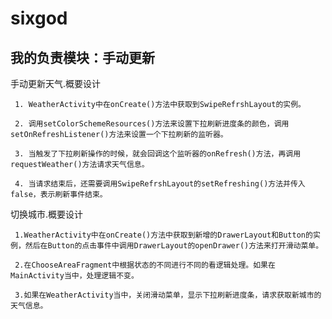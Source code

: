# sixgod
## 我的负责模块：手动更新 ##
手动更新天气.概要设计 

     1. WeatherActivity中在onCreate()方法中获取到SwipeRefrshLayout的实例。 
     
     2. 调用setColorSchemeResources()方法来设置下拉刷新进度条的颜色，调用setOnRefreshListener()方法来设置一个下拉刷新的监听器。 
     
     3. 当触发了下拉刷新操作的时候，就会回调这个监听器的onRefresh()方法，再调用requestWeather()方法请求天气信息。 
     
     4. 当请求结束后，还需要调用SwipeRefrshLayout的setRefreshing()方法并传入false，表示刷新事件结束。

 
 
切换城市.概要设计 

     1.WeatherActivity中在onCreate()方法中获取到新增的DrawerLayout和Button的实例，然后在Button的点击事件中调用DrawerLayout的openDrawer()方法来打开滑动菜单。 
     
     2.在ChooseAreaFragment中根据状态的不同进行不同的看逻辑处理。如果在MainActivity当中，处理逻辑不变。 
     
     3.如果在WeatherActivity当中，关闭滑动菜单，显示下拉刷新进度条，请求获取新城市的天气信息。
